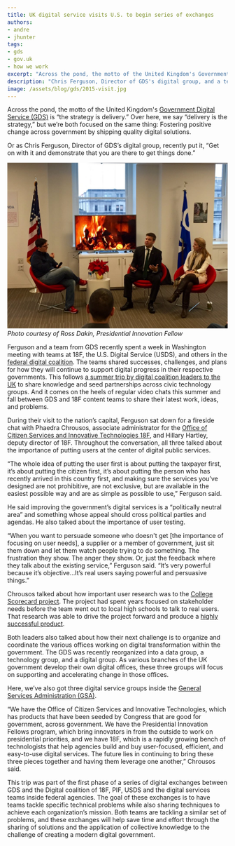 ```yaml
---
title: UK digital service visits U.S. to begin series of exchanges
authors:
- andre
- jhunter
tags:
- gds
- gov.uk
- how we work
excerpt: "Across the pond, the motto of the United Kingdom's Government Digital Service (GDS) is “the strategy is delivery.” Over here, we say “delivery is the strategy,” but we’re both focused on the same thing: Fostering positive change across government by shipping quality digital solutions."
description: "Chris Ferguson, Director of GDS's digital group, and a team from the UK recently spent a week in Washington meeting with teams from 18F, the U.S. Digital Service, and others in the federal digital coalition. The teams shared successes, challenges, and plans for how they will continue to support digital progress in their respective governments."
image: /assets/blog/gds/2015-visit.jpg
---
```

Across the pond, the motto of the United Kingdom's [Government Digital Service (GDS)](https://gds.blog.gov.uk/) is “the strategy is delivery.” Over here, we say “delivery is the strategy,” but we’re both focused on the same thing: Fostering positive change across government by shipping quality digital solutions.

Or as Chris Ferguson, Director of GDS’s digital group, recently put it, “Get on with it and demonstrate that you are there to get things done.”

![Chris Ferguson with Hillary Hartley and Phaedra Chrousos](/assets/blog/gds/2015-visit.jpg)
_Photo courtesy of Ross Dakin, Presidential Innovation Fellow_

Ferguson and a team from GDS recently spent a week in Washington meeting with teams at 18F, the U.S. Digital Service (USDS), and others in the [federal digital coalition](https://18f.gsa.gov/2015/05/11/moveforward/). The teams shared successes, challenges, and plans for how they will continue to support digital progress in their respective governments. This follows [a summer trip by digital coalition leaders to the UK](https://gds.blog.gov.uk/2015/07/29/same-but-different-a-common-international-approach-to-digital-government/) to share knowledge and seed partnerships across civic technology groups. And it comes on the heels of regular video chats this summer and fall between GDS and 18F content teams to share their latest work, ideas, and problems.

During their visit to the nation’s capital, Ferguson sat down for a fireside chat with Phaedra Chrousos, associate administrator for the [Office of Citizen Services and Innovative Technologies 18F](http://www.gsa.gov/portal/category/25729), and Hillary Hartley, deputy director of 18F. Throughout the conversation, all three talked about the importance of putting users at the center of digital public services.

“The whole idea of putting the user first is about putting the taxpayer first, it’s about putting the citizen first, it’s about putting the person who has recently arrived in this country first, and making sure the services you’ve designed are not prohibitive, are not exclusive, but are available in the easiest possible way and are as simple as possible to use,” Ferguson said.

He said improving the government’s digital services is a “politically neutral area” and something whose appeal should cross political parties and agendas. He also talked about the importance of user testing.

“When you want to persuade someone who doesn't get \[the importance of focusing on user needs\], a supplier or a member of government, just sit them down and let them watch people trying to do something. The frustration they show. The anger they show. Or, just the feedback where they talk about the existing service,” Ferguson said. “It’s very powerful because it’s objective...It’s real users saying powerful and persuasive things.”

Chrousos talked about how important user research was to the [College Scorecard project](https://18f.gsa.gov/2015/09/14/college-scorecard-launch/). The project had spent years focused on stakeholder needs before the team went out to local high schools to talk to real users. That research was able to drive the project forward and produce a [highly successful product](https://collegescorecard.ed.gov/).

Both leaders also talked about how their next challenge is to organize and coordinate the various offices working on digital transformation within the government. The GDS was recently reorganized into a data group, a technology group, and a digital group. As various branches of the UK government develop their own digital offices, these three groups will focus on supporting and accelerating change in those offices.

Here, we’ve also got three digital service groups inside the [General Services Administration (GSA)](http://www.gsa.gov/portal/category/100000).

“We have the Office of Citizen Services and Innovative Technologies, which has products that have been seeded by Congress that are good for government, across government. We have the Presidential Innovation Fellows program, which bring innovators in from the outside to work on presidential priorities, and we have 18F, which is a rapidly growing bench of technologists that help agencies build and buy user-focused, efficient, and easy-to-use digital services. The future lies in continuing to bring these three pieces together and having them leverage one another,” Chrousos said.

This trip was part of the first phase of a series of digital exchanges between GDS and the Digital coalition of 18F, PIF, USDS and the digital services teams inside federal agencies. The goal of these exchanges is to have teams tackle specific technical problems while also sharing techniques to achieve each organization’s mission. Both teams are tackling a similar set of problems, and these exchanges will help save time and effort through the sharing of solutions and the application of collective knowledge to the challenge of creating a modern digital government.
